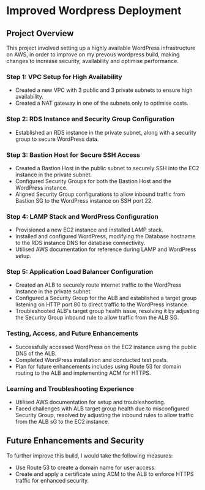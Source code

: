# Improved Wordpress Deployment

## Project Overview

This project involved setting up a highly available WordPress infrastructure on AWS, in order to improve on my prevous wordpress build, making changes to increase security, availability and optimise performance. 

### Step 1: VPC Setup for High Availability

- Created a new VPC with 3 public and 3 private subnets to ensure high availability.
- Created a NAT gateway in one of the subnets only to optimise costs.

### Step 2: RDS Instance and Security Group Configuration

- Established an RDS instance in the private subnet, along with a security group to secure WordPress data.

### Step 3: Bastion Host for Secure SSH Access

- Created a Bastion Host in the public subnet to securely SSH into the EC2 instance in the private subnet.
- Configured Security Groups for both the Bastion Host and the WordPress instance.
- Aligned Security Group configurations to allow inbound traffic from Bastion SG to the WordPress instance on SSH port 22.

### Step 4: LAMP Stack and WordPress Configuration

- Provisioned a new EC2 instance and installed LAMP stack.
- Installed and configured WordPress, modifying the Database hostname to the RDS instance DNS for database connectivity.
- Utilised AWS documentation for reference during LAMP and WordPress setup.

### Step 5: Application Load Balancer Configuration

- Created an ALB to securely route internet traffic to the WordPress instance in the private subnet.
- Configured a Security Group for the ALB and established a target group listening on HTTP port 80 to direct traffic to the WordPress instance.
- Troubleshooted ALB's target group health issue, resolving it by adjusting the Security Group inbound rule to allow traffic from the ALB SG.

### Testing, Access, and Future Enhancements

- Successfully accessed WordPress on the EC2 instance using the public DNS of the ALB.
- Completed WordPress installation and conducted test posts.
- Plan for future enhancements includes using Route 53 for domain routing to the ALB and implementing ACM for HTTPS.

### Learning and Troubleshooting Experience

- Utilised AWS documentation for setup and troubleshooting.
- Faced challenges with ALB target group health due to misconfigured Security Group, resolved by adjusting the inbound rules to allow traffic from the ALB sG to the EC2 instance.

## Future Enhancements and Security

To further improve this build, I would take the following measures:

- Use Route 53 to create a domain name for user access.
- Create and apply a certificate using ACM to the ALB to enforce HTTPS traffic for enhanced security.
